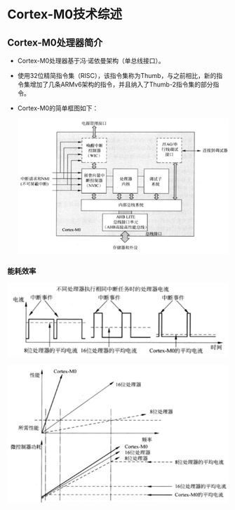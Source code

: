 # Cortex-M0技术综述

## Cortex-M0处理器简介

- Cortex-M0处理器基于冯·诺依曼架构（单总线接口）。

- 使用32位精简指令集（RISC），该指令集称为Thumb，与之前相比，新的指令集增加了几条ARMv6架构的指令，并且纳入了Thumb-2指令集的部分指令。

- Cortex-M0的简单框图如下：

  ![](./source/Cortex-M0技术综述.assets/image-20230605095440082.png)

### 能耗效率

![](./source/Cortex-M0技术综述.assets/image-20230605095958534.png)

![](./source/Cortex-M0技术综述.assets/image-20230605100046019.png)


